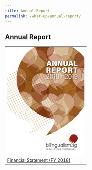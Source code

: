 ```yaml
---
title: Annual Report
permalink: /what-up/annual-report/
---
```

## Annual Report
<table border="0">
 <tr>
   <td>
   <img src="/images/Cover-FY2018.jpg" style="cursor:pointer;float:left;width:247px;height:345px"> 
   </td>
 </tr>
  <tr>
   <td>
     <a href="#" target="_blank">Financial Statement (FY 2018)</a>
   </td>
  </tr>
</table>


